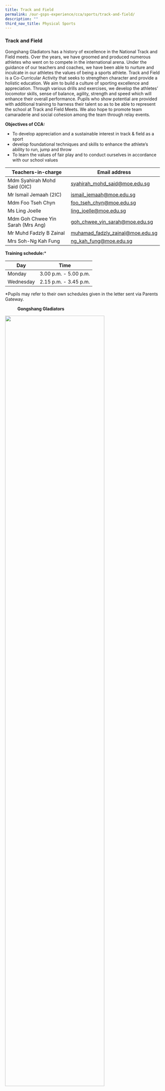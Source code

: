 ```yaml
---
title: Track and Field
permalink: /our-gsps-experience/cca/sports/track-and-field/
description: ""
third_nav_title: Physical Sports
---
```

### **Track and Field**

Gongshang Gladiators has a history of excellence in the National Track and Field meets. Over the years, we have groomed and produced numerous athletes who went on to compete in the international arena. Under the guidance of our teachers and coaches, we have been able to nurture and inculcate in our athletes the values of being a sports athlete.
Track and Field is a Co-Curricular Activity that seeks to strengthen character and provide a holistic education. We aim to build a culture of sporting excellence and appreciation. Through various drills and exercises, we develop the athletes’ locomotor skills, sense of balance, agility, strength and speed which will enhance their overall performance.
Pupils who show potential are provided with additional training to harness their talent so as to be able to represent the school at Track and Field Meets. We also hope to promote team camaraderie and social cohesion among the team through relay events.

**Objectives of CCA:** 
* To develop appreciation and a sustainable interest in track &amp; field as a sport
*  develop foundational techniques and skills to enhance the athlete’s ability to run, jump and throw
* To learn the values of fair play and to conduct ourselves in accordance with our school values



| Teachers-in-charge | Email address | 
| -------- | -------- | 
| Mdm Syahirah Mohd Said (OIC)     |   syahirah_mohd_said@moe.edu.sg   | 
|  Mr Ismail Jemaah (2IC)    |  ismail_jemaah@moe.edu.sg    | 
| Mdm Foo Tseh Chyn     |  foo_tseh_chyn@moe.edu.sg    | 
|  Ms Ling Joelle    |  ling_joelle@moe.edu.sg   | 
|  Mdm Goh Chwee Yin Sarah (Mrs Ang)   |  goh_chwee_yin_sarah@moe.edu.sg     | 
|   Mr Muhd Fadzly B Zainal   |   muhamad_fadzly_zainal@moe.edu.sg   | 
| Mrs Soh-Ng Kah Fung    |  ng_kah_fung@moe.edu.sg    | 

**Training schedule:***

| Day | Time | 
| -------- | -------- | 
|   Monday   | 3.00 p.m. - 5.00 p.m.     | 
|   Wednesday   | 2.15 p.m. - 3.45 p.m.     | 

*Pupils may refer to their own schedules given in the letter sent via Parents Gateway.


<figure>
<figcaption><strong>  Gongshang Gladiators  
	</strong></figcaption>
</figure>	

<img src="/images/tnf1.jpg" style="width:80%; margin-bottom:15px" align="left">
<img src="/images/tnf2.jpg" style="width:80%; margin-bottom:15px" align="left">

<br clear="left">

<img src="/images/tnf3.jpg" style="width:80%; margin-bottom:15px" align="left">
<img src="/images/tnf4.jpg" style="width:80%; margin-bottom:15px" align="left">

<br clear="left">

<img src="/images/tnf5.jpg" style="width:80%; margin-bottom:15px" align="left">
<img src="/images/tnf6.jpg" style="width:80%" align="left">

<br clear="left">

#### **History**
Gongshang Gladiators has a history of excellence in the National Track and Field meets. We have since become the school's niche CCA. Over the years, we have groomed and produced numerous athletes who went on to compete in the international arena. Under the guidance of our teachers and coaches, we have been able to nurture and inculcate in our athletes the values of being a sports boy or sports girl.

#### **About Us**
Track and Field is a Co-Curricular Activity that can strengthen character and provide a holistic education. We seek to create a culture of sporting excellence and cultivate in athletes an appreciation for running. Through various drills and exercises, we develop the athletes' loco-motor skills, sense of balance, agility, strength and speed which will enhance their overall performance.  

Pupils who show potential are provided with additional training to harness their talent so as to be able to represent the school at Track and Field Meets. We also hope to promote team camaraderie and social cohesion among the team through relay events.

#### **Training Schedule**

| Day | Time | Remarks |
|:---:|:---:|:---:|
| Monday | 3.00 p.m. - 5.00 p.m. | Only for selected athletes in the School Team. |
| Wednesday | 2.15 p.m. - 3.45 p.m. | For all members.<br>Please note that the training schedule for P4-P6 will be at an external venue(i.e Bedok Stadium/SUTD track) Pupils will be dismissed 30 mins later due to travelling time(i.e. 5.30pm on Mondays and 4.15pm on Wednesdays) |
|

#### **Teachers-in-charge**

| Teacher | Email Address |
|:---:|:---:|
|          Mdm Syahirah Binti Mohd Said  - OIC | [syahirah_mohd_said@moe.edu.sg](mailto:syahirah_mohd_said@moe.edu.sg) |
| Mr Ismail Jemaah - 2IC | [ismail_jemaah@moe.edu.sg](mailto:ismail_jemaah@moe.edu.sg) |
| Mdm Foo Tseh Chyn | [foo_tseh_chyn@moe.edu.sg](mailto:foo_tseh_chyn@moe.edu.sg) |
| Mrs Angeline Soh Kah Fung | [ng_kah_fung@moe.edu.sg](mailto:ng_kah_fung@moe.edu.sg) |
| Mr Muhamad Fadzly Bin Zainal  |  [muhamad_fadzly_zainal@moe.edu.sg](mailto:muhamad_fadzly_zainal@moe.edu.sg) |
| Mrs Sarah Ang Chwee Yin | [goh_chwee_yin_sarah@moe.edu.sg](mailto:goh_chwee_yin_sarah@moe.edu.sg) |
| Ms Joelle Ling | [ling_joelle@moe.edu.sg](mailto:ling_joelle@moe.edu.sg) |
|